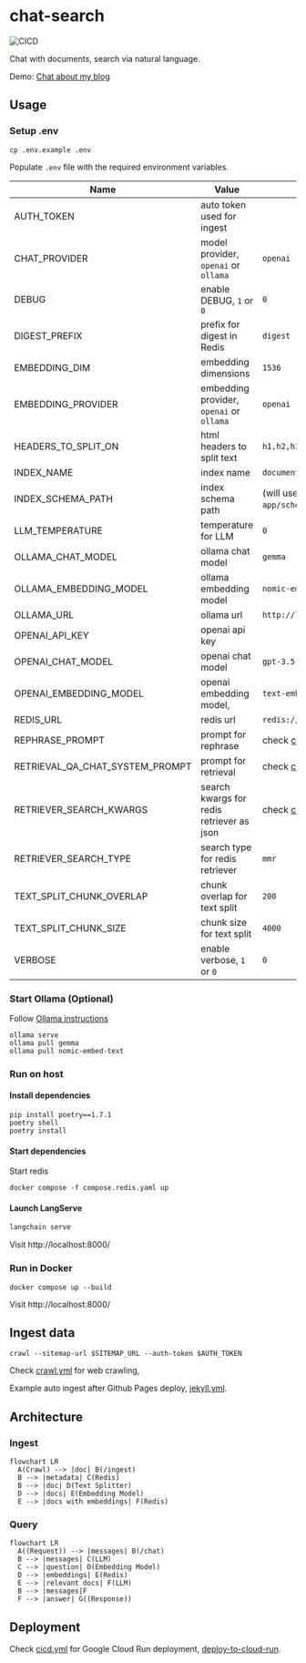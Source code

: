 # chat-search

![CICD](https://github.com/hemslo/chat-search/actions/workflows/cicd.yml/badge.svg)

Chat with documents, search via natural language.

Demo: [Chat about my blog](https://hemslo.io/chat/)

## Usage

### Setup .env

```shell
cp .env.example .env
```

Populate `.env` file with the required environment variables.

| Name                            | Value                                     | Default                           |
|---------------------------------|-------------------------------------------|-----------------------------------|
| AUTH_TOKEN                      | auto token used for ingest                |                                   |
| CHAT_PROVIDER                   | model provider, `openai` or `ollama`      | `openai`                          |
| DEBUG                           | enable DEBUG, `1` or `0`                  | `0`                               |
| DIGEST_PREFIX                   | prefix for digest in Redis                | `digest`                          |
| EMBEDDING_DIM                   | embedding dimensions                      | `1536`                            |
| EMBEDDING_PROVIDER              | embedding provider, `openai` or `ollama`  | `openai`                          |
| HEADERS_TO_SPLIT_ON             | html headers to split text                | `h1,h2,h3`                        |
| INDEX_NAME                      | index name                                | `document`                        |
| INDEX_SCHEMA_PATH               | index schema path                         | (will use `app/schema.yaml`)      |
| LLM_TEMPERATURE                 | temperature for LLM                       | `0`                               |
| OLLAMA_CHAT_MODEL               | ollama chat model                         | `gemma`                           |
| OLLAMA_EMBEDDING_MODEL          | ollama embedding model                    | `nomic-embed-text`                |
| OLLAMA_URL                      | ollama url                                | `http://localhost:11434`          |
| OPENAI_API_KEY                  | openai api key                            |                                   |
| OPENAI_CHAT_MODEL               | openai chat model                         | `gpt-3.5-turbo`                   |
| OPENAI_EMBEDDING_MODEL          | openai embedding model,                   | `text-embedding-3-small`          |
| REDIS_URL                       | redis url                                 | `redis://localhost:6379/`         |
| REPHRASE_PROMPT                 | prompt for rephrase                       | check [config.py](/app/config.py) |
| RETRIEVAL_QA_CHAT_SYSTEM_PROMPT | prompt for retrieval                      | check [config.py](/app/config.py) |
| RETRIEVER_SEARCH_KWARGS         | search kwargs for redis retriever as json | check [config.py](/app/config.py) |
| RETRIEVER_SEARCH_TYPE           | search type for redis retriever           | `mmr`                             |
| TEXT_SPLIT_CHUNK_OVERLAP        | chunk overlap for text split              | `200`                             |
| TEXT_SPLIT_CHUNK_SIZE           | chunk size for text split                 | `4000`                            |
| VERBOSE                         | enable verbose, `1` or `0`                | `0`                               |

### Start Ollama (Optional)

Follow [Ollama instructions](https://github.com/ollama/ollama)

```shell
ollama serve
ollama pull gemma
ollama pull nomic-embed-text
```

### Run on host

#### Install dependencies

```shell
pip install poetry==1.7.1
poetry shell
poetry install
```

#### Start dependencies

Start redis

```shell
docker compose -f compose.redis.yaml up
```

#### Launch LangServe

```bash
langchain serve
```

Visit http://localhost:8000/

### Run in Docker

```shell
docker compose up --build
```

Visit http://localhost:8000/

## Ingest data

```shell
crawl --sitemap-url $SITEMAP_URL --auth-token $AUTH_TOKEN
```

Check [crawl.yml](.github/workflows/crawl.yml) for web crawling,

Example auto ingest after Github Pages deploy,
[jekyll.yml](https://github.com/hemslo/hemslo.github.io/blob/master/.github/workflows/jekyll.yml).

## Architecture

### Ingest

```mermaid
flowchart LR
  A(Crawl) --> |doc| B(/ingest)
  B --> |metadata| C(Redis)
  B --> |doc| D(Text Splitter)
  D --> |docs| E(Embedding Model)
  E --> |docs with embeddings| F(Redis)
```

### Query

```mermaid
flowchart LR
  A((Request)) --> |messages| B(/chat)
  B --> |messages| C(LLM)
  C --> |question| D(Embedding Model)
  D --> |embeddings| E(Redis)
  E --> |relevant docs| F(LLM)
  B --> |messages|F
  F --> |answer| G((Response))
```

## Deployment

Check [cicd.yml](.github/workflows/cicd.yml) for Google Cloud Run deployment,
[deploy-to-cloud-run](https://github.com/marketplace/actions/deploy-to-cloud-run).

